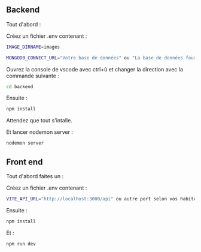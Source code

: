 Backend
--------

Tout d'abord :

Créez un fichier .env contenant :

```sh
IMAGE_DIRNAME=images
```

```sh
MONGODB_CONNECT_URL="Votre base de données" ou "La base de données fournit pour la soutenance"
```


Ouvrez la console de vscode avec ctrl+ù et changer la direction avec la commande suivante :

```sh
cd backend 
```


Ensuite :

```sh
npm install 
```

Attendez que tout s'intalle.

Et lancer nodemon server :

```sh
nodemon server
```


Front end
---------

Tout d'abord faites un :

Créez un fichier .env contenant :

```sh
VITE_API_URL="http://localhost:3000/api" ou autre port selon vos habitudes.
```

Ensuite :

```sh
npm install 
```

Et :

```sh
npm run dev 
```

